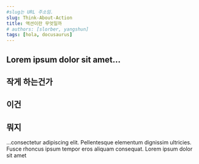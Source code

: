 ```yaml
---
#slug는 URL 주소임.
slug: Think-About-Action
title: 액션이란 무엇일까
# authors: [slorber, yangshun]
tags: [hola, docusaurus]
---
```

Lorem ipsum dolor sit amet...
--
작게 하는건가
--
이건
-
뭐지
--


<!-- truncate -->

...consectetur adipiscing elit. Pellentesque elementum dignissim ultricies. Fusce rhoncus ipsum tempor eros aliquam consequat. Lorem ipsum dolor sit amet
